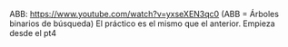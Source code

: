 ABB: https://www.youtube.com/watch?v=yxseXEN3qc0
(ABB = Árboles binarios de búsqueda)
El práctico es el mismo que el anterior. Empieza desde el pt4